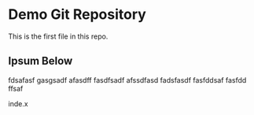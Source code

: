# Demo Git Repository

This is the first file in this repo.

## Ipsum Below

fdsafasf gasgsadf afasdff fasdfsadf afssdfasd
fadsfasdf fasfddsaf
fasfdd 
ffsaf

inde.x

